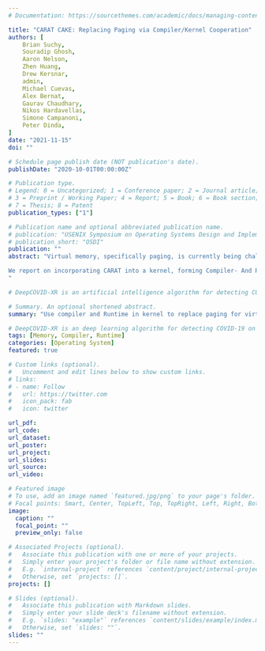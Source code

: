 ```yaml
---
# Documentation: https://sourcethemes.com/academic/docs/managing-content/

title: "CARAT CAKE: Replacing Paging via Compiler/Kernel Cooperation"
authors: [
    Brian Suchy,
    Souradip Ghosh,
    Aaron Nelson,
    Zhen Huang,
    Drew Kersnar,
    admin,
    Michael Cuevas,
    Alex Bernat,
    Gaurav Chaudhary,
    Nikos Hardavellas,
    Simone Campanoni,
    Peter Dinda,
]
date: "2021-11-15"
doi: ""

# Schedule page publish date (NOT publication's date).
publishDate: "2020-10-01T00:00:00Z"

# Publication type.
# Legend: 0 = Uncategorized; 1 = Conference paper; 2 = Journal article;
# 3 = Preprint / Working Paper; 4 = Report; 5 = Book; 6 = Book section;
# 7 = Thesis; 8 = Patent
publication_types: ["1"]

# Publication name and optional abbreviated publication name.
# publication: "USENIX Symposium on Operating Systems Design and Implementation"
# publication_short: "OSDI"
publication: ""
abstract: "Virtual memory, specifically paging, is currently being challenged by new demands from modern workloads and this challenge is driving innovation in hardware/software codesign. Recent work has demonstrated the potential of an alternative software/software codesign, in which the combination of the compiler and kernel achieves the goals of virtual memory for unmanaged languages. This design can result in dramatically simplified hardware requirements, even to the point of supporting only physical addressing. This freedom in turn provides enhanced freedom for cache design, which is currently coupled with address translation. While the case for this Compiler- And Runtime-based Address Translation (CARAT) concept has been made, the previous evaluation was based on a user-level prototype and did not address the numerous challenges posed by kernel-level implementation of abstractions such as processes on top of CARAT. This work demonstrates that these challenges can be surmounted.

We report on incorporating CARAT into a kernel, forming Compiler- And Runtime-based Address Translation for CollAborative Kernel Environments (CARAT CAKE). In our prototype implementation, a Linux-compatible x64 process abstraction can be based either on CARAT CAKE, or on a sophisticated paging implementation. Implementing CARAT CAKE involves not only kernel changes, but also new compiler optimizations and transformations that must work on all code in the system, including kernel code. We evaluate our CARAT CAKE implementation in comparison with paging (and with traditional Linux) using the NAS benchmark suite. We find that CARAT CAKE is able to achieve the protection, mapping, and movement properties of paging as well as the ability to move and compact both user and kernel memory, as required by physical addressing, with reasonable overhead. However, CARAT CAKE’s memory management can operate at arbitrary granularity instead of being restricted to pages and the hardware is not involved in memory management.
"

# DeepCOVID-XR is an artificial intelligence algorithm for detecting COVID-19 on chest X-rays,trainedandtested on the largest published clinical dataset in the COVID-19 era with performance similarto the consensus of experienced, cardiothoracic fellowship-trainedthoracic radiologists. We present DeepCOVID-XR, a deep learning AI algorithm for detecting CXRs suspicious for COVID-19, trained and tested on the largest published clinical dataset from the COVID-19 era to date. 

# Summary. An optional shortened abstract.
summary: "Use compiler and Runtime in kernel to replace paging for virtual address translation"

# DeepCOVID-XR is an deep learning algorithm for detecting COVID-19 on chest X-rays,trained and tested on the largest published clinical dataset in the COVID-19 era with performance similar to the consensus of experienced, cardiothoracic fellowship-trained thoracic radiologists.
tags: [Memory, Compiler, Runtime]
categories: [Operating System]
featured: true

# Custom links (optional).
#   Uncomment and edit lines below to show custom links.
# links:
# - name: Follow
#   url: https://twitter.com
#   icon_pack: fab
#   icon: twitter

url_pdf:
url_code:
url_dataset:
url_poster:
url_project:
url_slides:
url_source:
url_video:

# Featured image
# To use, add an image named `featured.jpg/png` to your page's folder. 
# Focal points: Smart, Center, TopLeft, Top, TopRight, Left, Right, BottomLeft, Bottom, BottomRight.
image:
  caption: ""
  focal_point: ""
  preview_only: false

# Associated Projects (optional).
#   Associate this publication with one or more of your projects.
#   Simply enter your project's folder or file name without extension.
#   E.g. `internal-project` references `content/project/internal-project/index.md`.
#   Otherwise, set `projects: []`.
projects: []

# Slides (optional).
#   Associate this publication with Markdown slides.
#   Simply enter your slide deck's filename without extension.
#   E.g. `slides: "example"` references `content/slides/example/index.md`.
#   Otherwise, set `slides: ""`.
slides: ""
---
```

